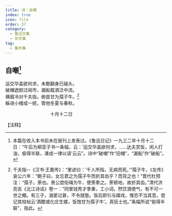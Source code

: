 ```yaml
---
title: 诗：自嘲
index: true
icon: file
order: 37
category:
  - 鲁迅文集
  - 杂文集
tag:  
  - 集外集
---
```


## 自嘲[^①]

运交华盖欲何求，未敢翻身已碰头。  
破帽遮颜过闹市，漏船载酒泛中流。  
横眉冷对千夫指，俯首甘为孺子牛。[^②]  
躲进小楼成一统，管他冬夏与春秋。  

　　　　　　　　　　十月十二日

【注释】

[^①]:本篇在收入本书前未在报刊上发表过。《鲁迅日记》一九三二年十月十二日：“午后为柳亚子书一条幅，云：‘运交华盖欲何求，……达夫赏饭，闲人打油，偷得半联，凑成一律以请’云云”。诗中“破帽”作“旧帽”，“漏船”作“破船”。

[^②]:千夫指--《汉书·王嘉传》：“里谚曰：‘千人所指，无病而死。’”孺子牛，《左传》哀公六年：“鲍子曰，女忘君之为孺子牛而折其齿乎？而背之也！”晋代杜预注：“孺子，荼也。景公尝衔绳为牛，使荼牽之。荼顿地，故折其齿。”清代洪亮吉《北江诗话》卷一：“同里钱秀才季重，工小词。然饮酒使气，有不可一世之概。有三子，溺爱过甚，不令就塾。饭后即引与嬉戏，惟恐不当其意。尝记其柱帖云‘酒酣或化庄生蝶，饭饱甘为孺子牛’。真狂士也。”条幅所说“偷得半联”，指此。
